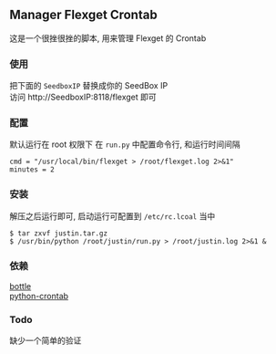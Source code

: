 ## Manager Flexget Crontab 
这是一个很挫很挫的脚本, 用来管理 Flexget 的 Crontab 

### 使用
把下面的 `SeedboxIP` 替换成你的 SeedBox IP  
访问 http://SeedboxIP:8118/flexget 即可


### 配置
默认运行在 root 权限下
在 `run.py` 中配置命令行, 和运行时间间隔

```
cmd = "/usr/local/bin/flexget > /root/flexget.log 2>&1"
minutes = 2
```

### 安装
解压之后运行即可, 启动运行可配置到  `/etc/rc.lcoal` 当中

```
$ tar zxvf justin.tar.gz
$ /usr/bin/python /root/justin/run.py > /root/justin.log 2>&1 &
```

###  依赖

[bottle](http://bottlepy.org)  
[python-crontab](http://pypi.python.org/pypi?name=python-crontab&:action=display)

### Todo
缺少一个简单的验证


